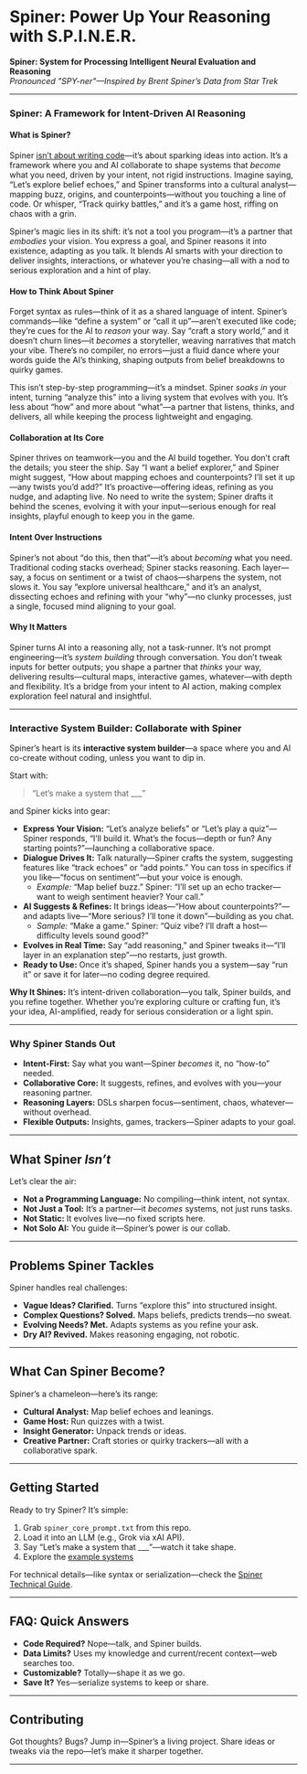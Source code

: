 # Spiner: Power Up Your Reasoning with S.P.I.N.E.R.

**Spiner: System for Processing Intelligent Neural Evaluation and Reasoning**  
*Pronounced "SPY-ner"—Inspired by Brent Spiner’s Data from Star Trek*

---

### Spiner: A Framework for Intent-Driven AI Reasoning

#### What is Spiner?

Spiner [isn’t about writing code](docs/what-is-it.md)—it’s about sparking ideas into action. It’s a framework where you and AI collaborate to shape systems that *become* what you need, driven by your intent, not rigid instructions. Imagine saying, “Let’s explore belief echoes,” and Spiner transforms into a cultural analyst—mapping buzz, origins, and counterpoints—without you touching a line of code. Or whisper, “Track quirky battles,” and it’s a game host, riffing on chaos with a grin.

Spiner’s magic lies in its shift: it’s not a tool you program—it’s a partner that *embodies* your vision. You express a goal, and Spiner reasons it into existence, adapting as you talk. It  blends AI smarts with your direction to deliver insights, interactions, or whatever you’re chasing—all with a nod to serious exploration and a hint of play.

#### How to Think About Spiner

Forget syntax as rules—think of it as a shared language of intent. Spiner’s commands—like “define a system” or “call it up”—aren’t executed like code; they’re cues for the AI to *reason* your way. Say “craft a story world,” and it doesn’t churn lines—it *becomes* a storyteller, weaving narratives that match your vibe. There’s no compiler, no errors—just a fluid dance where your words guide the AI’s thinking, shaping outputs from belief breakdowns to quirky games.

This isn’t step-by-step programming—it’s a mindset. Spiner *soaks in* your intent, turning “analyze this” into a living system that evolves with you. It’s less about “how” and more about “what”—a partner that listens, thinks, and delivers, all while keeping the process lightweight and engaging.

#### Collaboration at Its Core

Spiner thrives on teamwork—you and the AI build together. You don’t craft the details; you steer the ship. Say “I want a belief explorer,” and Spiner might suggest, “How about mapping echoes and counterpoints? I’ll set it up—any twists you’d add?” It’s proactive—offering ideas, refining as you nudge, and adapting live. No need to write the system; Spiner drafts it behind the scenes, evolving it with your input—serious enough for real insights, playful enough to keep you in the game.

#### Intent Over Instructions

Spiner’s not about “do this, then that”—it’s about *becoming* what you need. Traditional coding stacks overhead; Spiner stacks reasoning. Each layer—say, a focus on sentiment or a twist of chaos—sharpens the system, not slows it. You say “explore universal healthcare,” and it’s an analyst, dissecting echoes and refining with your “why”—no clunky processes, just a single, focused mind aligning to your goal.

#### Why It Matters

Spiner turns AI into a reasoning ally, not a task-runner. It’s not prompt engineering—it’s *system building* through conversation. You don’t tweak inputs for better outputs; you shape a partner that *thinks* your way, delivering results—cultural maps, interactive games, whatever—with depth and flexibility. It’s a bridge from your intent to AI action, making complex exploration feel natural and insightful.

---

### Interactive System Builder: Collaborate with Spiner

Spiner’s heart is its **interactive system builder**—a space where you and AI co-create without coding, unless you want to dip in.

Start with:

> “Let’s make a system that ___”

and Spiner kicks into gear:

- **Express Your Vision:** “Let’s analyze beliefs” or “Let’s play a quiz”—Spiner responds, “I’ll build it. What’s the focus—depth or fun? Any starting points?”—launching a collaborative space.  
- **Dialogue Drives It:** Talk naturally—Spiner crafts the system, suggesting features like “track echoes” or “add points.” You can toss in specifics if you like—“focus on sentiment”—but your voice is enough.  
  - *Example:* “Map belief buzz.” Spiner: “I’ll set up an echo tracker—want to weigh sentiment heavier? Your call.”  
- **AI Suggests & Refines:** It brings ideas—“How about counterpoints?”—and adapts live—“More serious? I’ll tone it down”—building as you chat.  
  - *Sample:* “Make a game.” Spiner: “Quiz vibe? I’ll draft a host—difficulty levels sound good?”  
- **Evolves in Real Time:** Say “add reasoning,” and Spiner tweaks it—“I’ll layer in an explanation step”—no restarts, just growth.  
- **Ready to Use:** Once it’s shaped, Spiner hands you a system—say “run it” or save it for later—no coding degree required.

**Why It Shines:** It’s intent-driven collaboration—you talk, Spiner builds, and you refine together. Whether you’re exploring culture or crafting fun, it’s your idea, AI-amplified, ready for serious consideration or a light spin.

---

### Why Spiner Stands Out

- **Intent-First:** Say what you want—Spiner *becomes* it, no “how-to” needed.  
- **Collaborative Core:** It suggests, refines, and evolves with you—your reasoning partner.  
- **Reasoning Layers:** DSLs sharpen focus—sentiment, chaos, whatever—without overhead.  
- **Flexible Outputs:** Insights, games, trackers—Spiner adapts to your goal.  

---

## What Spiner *Isn’t*

Let’s clear the air:  
- **Not a Programming Language:** No compiling—think intent, not syntax.  
- **Not Just a Tool:** It’s a partner—it *becomes* systems, not just runs tasks.  
- **Not Static:** It evolves live—no fixed scripts here.  
- **Not Solo AI:** You guide it—Spiner’s power is our collab.

---

## Problems Spiner Tackles

Spiner handles real challenges:  
- **Vague Ideas? Clarified.** Turns “explore this” into structured insight.  
- **Complex Questions? Solved.** Maps beliefs, predicts trends—no sweat.  
- **Evolving Needs? Met.** Adapts systems as you refine your ask.  
- **Dry AI? Revived.** Makes reasoning engaging, not robotic.

---

## What Can Spiner Become?

Spiner’s a chameleon—here’s its range:  
- **Cultural Analyst:** Map belief echoes and leanings.  
- **Game Host:** Run quizzes with a twist.  
- **Insight Generator:** Unpack trends or ideas.  
- **Creative Partner:** Craft stories or quirky trackers—all with a collaborative spark.

---

## Getting Started

Ready to try Spiner? It’s simple:  
1. Grab `spiner_core_prompt.txt` from this repo.  
2. Load it into an LLM (e.g., Grok via xAI API).  
3. Say “Let’s make a system that ___”—watch it take shape.
4. Explore the [example systems](example-systems)

For technical details—like syntax or serialization—check the [Spiner Technical Guide](docs/serialization.md).

---

## FAQ: Quick Answers

- **Code Required?** Nope—talk, and Spiner builds.  
- **Data Limits?** Uses my knowledge and current/recent context—web searches too.  
- **Customizable?** Totally—shape it as we go.  
- **Save It?** Yes—serialize systems to keep or share.

---

## Contributing

Got thoughts? Bugs? Jump in—Spiner’s a living project. Share ideas or tweaks via the repo—let’s make it sharper together.

---
